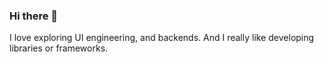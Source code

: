 ### Hi there 👋

I love exploring UI engineering, and backends. And I really like developing libraries or frameworks.
